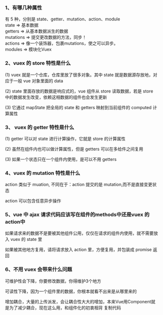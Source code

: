### 1、有哪几种属性
 
有 5 种，分别是 state、getter、mutation、action、module  
state => 基本数据   
getters => 从基本数据派生的数据   
mutations => 提交更改数据的方法，同步！   
actions => 像一个装饰器，包裹mutations，使之可以异步。   
modules => 模块化Vuex  
 
### 2、vuex 的 store 特性是什么
 
(1) vuex 就是一个仓库，仓库里放了很多对象。其中 state 就是数据源存放地，对应于一般 vue 对象里面的 data
 
(2) state 里面存放的数据是响应式的，vue 组件从 store 读取数据，若是 store 中的数据发生改变，依赖这相数据的组件也会发生更新
 
(3) 它通过 mapState 把全局的 state 和 getters 映射到当前组件的 computed 计算属性
 
### 3、 vuex 的 getter 特性是什么
 
(1) getter 可以对 state 进行计算操作，它就是 store 的计算属性
 
(2) 虽然在组件内也可以做计算属性，但是 getters 可以在多给件之间复用
 
(3) 如果一个状态只在一个组件内使用，是可以不用 getters
 
### 4、vuex 的 mutation 特性是什么
 
action 类似于 muation, 不同在于：action 提交的是 mutation,而不是直接变更状态
 
action 可以包含任意异步操作
 
### 5、vue 中 ajax 请求代码应该写在组件的methods中还是vuex 的action中
 
如果请求来的数据不是要被其他组件公用，仅仅在请求的组件内使用，就不需要放入 vuex 的 state 里
 
如果被其他地方复用，请将请求放入 action 里，方便复用，并包装成 promise 返回
 
### 6、不用 vuex 会带来什么问题
 
可维护性会下降，你要修改数据，你得维护3个地方
 
可读性下降，因为一个组件里的数据，你根本就看不出来是从哪里来的
 
增加耦合，大量的上传派发，会让耦合性大大的增加，本来Vue用Component就是为了减少耦合，现在这么用，和组件化的初衷相背
复制代码